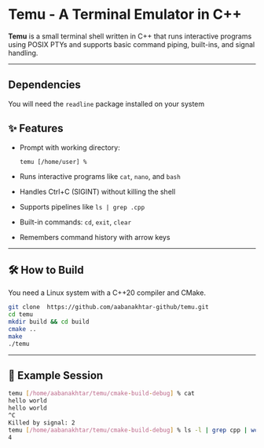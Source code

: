 # Temu - A  Terminal Emulator in C++

**Temu** is a small terminal shell written in C++ that runs interactive programs using POSIX PTYs and supports basic command piping, built-ins, and signal handling.

---
## Dependencies
You will need the ```readline``` package installed on your system

## ✨ Features

* Prompt with working directory:

  ```
  temu [/home/user] %
  ```
* Runs interactive programs like `cat`, `nano`, and `bash`
* Handles Ctrl+C (SIGINT) without killing the shell
* Supports pipelines like `ls | grep .cpp`
* Built-in commands: `cd`, `exit`, `clear`
* Remembers command history with arrow keys

---

## 🛠 How to Build

You need a Linux system with a C++20 compiler and CMake.

```bash
git clone  https://github.com/aabanakhtar-github/temu.git
cd temu
mkdir build && cd build
cmake ..
make
./temu
```

---

## 🔁 Example Session

```bash
temu [/home/aabanakhtar/temu/cmake-build-debug] % cat
hello world
hello world
^C
Killed by signal: 2
temu [/home/aabanakhtar/temu/cmake-build-debug] % ls -l | grep cpp | wc -l
4
```